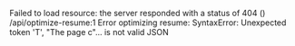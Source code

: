 Failed to load resource: the server responded with a status of 404 () /api/optimize-resume:1
Error optimizing resume: SyntaxError: Unexpected token 'T', "The page c"... is not valid JSON